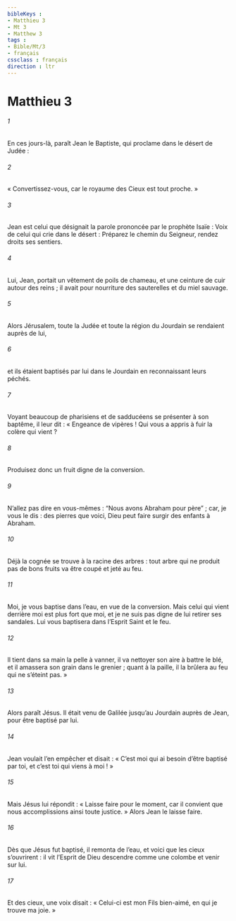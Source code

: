 ```yaml
---
bibleKeys : 
- Matthieu 3
- Mt 3
- Matthew 3
tags : 
- Bible/Mt/3
- français
cssclass : français
direction : ltr
---
```


# Matthieu 3

###### 1
En ces jours-là, paraît Jean le Baptiste, qui proclame dans le désert de Judée :
###### 2
« Convertissez-vous, car le royaume des Cieux est tout proche. »
###### 3
Jean est celui que désignait la parole prononcée par le prophète Isaïe :
Voix de celui qui crie dans le désert :
Préparez le chemin du Seigneur,
rendez droits ses sentiers.
###### 4
Lui, Jean, portait un vêtement de poils de chameau, et une ceinture de cuir autour des reins ; il avait pour nourriture des sauterelles et du miel sauvage.
###### 5
Alors Jérusalem, toute la Judée et toute la région du Jourdain se rendaient auprès de lui,
###### 6
et ils étaient baptisés par lui dans le Jourdain en reconnaissant leurs péchés.
###### 7
Voyant beaucoup de pharisiens et de sadducéens se présenter à son baptême, il leur dit : « Engeance de vipères ! Qui vous a appris à fuir la colère qui vient ?
###### 8
Produisez donc un fruit digne de la conversion.
###### 9
N’allez pas dire en vous-mêmes : “Nous avons Abraham pour père” ; car, je vous le dis : des pierres que voici, Dieu peut faire surgir des enfants à Abraham.
###### 10
Déjà la cognée se trouve à la racine des arbres : tout arbre qui ne produit pas de bons fruits va être coupé et jeté au feu.
###### 11
Moi, je vous baptise dans l’eau, en vue de la conversion. Mais celui qui vient derrière moi est plus fort que moi, et je ne suis pas digne de lui retirer ses sandales. Lui vous baptisera dans l’Esprit Saint et le feu.
###### 12
Il tient dans sa main la pelle à vanner, il va nettoyer son aire à battre le blé, et il amassera son grain dans le grenier ; quant à la paille, il la brûlera au feu qui ne s’éteint pas. »
###### 13
Alors paraît Jésus. Il était venu de Galilée jusqu’au Jourdain auprès de Jean, pour être baptisé par lui.
###### 14
Jean voulait l’en empêcher et disait : « C’est moi qui ai besoin d’être baptisé par toi, et c’est toi qui viens à moi ! »
###### 15
Mais Jésus lui répondit : « Laisse faire pour le moment, car il convient que nous accomplissions ainsi toute justice. » Alors Jean le laisse faire.
###### 16
Dès que Jésus fut baptisé, il remonta de l’eau, et voici que les cieux s’ouvrirent : il vit l’Esprit de Dieu descendre comme une colombe et venir sur lui.
###### 17
Et des cieux, une voix disait : « Celui-ci est mon Fils bien-aimé, en qui je trouve ma joie. »
